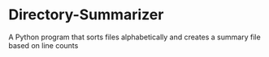 # Directory-Summarizer
A Python program that sorts files alphabetically and creates a summary file based on line counts
